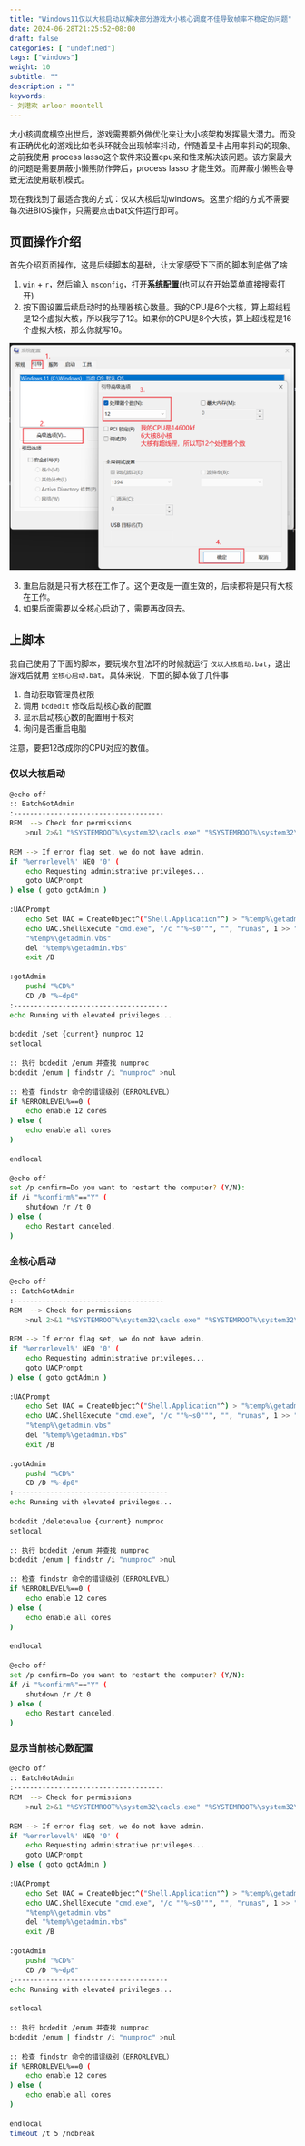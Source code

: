 ```yaml
---
title: "Windows11仅以大核启动以解决部分游戏大小核心调度不佳导致帧率不稳定的问题"
date: 2024-06-28T21:25:52+08:00
draft: false
categories: [ "undefined"]
tags: ["windows"]
weight: 10
subtitle: ""
description : ""
keywords:
- 刘港欢 arloor moontell
---
```


大小核调度横空出世后，游戏需要额外做优化来让大小核架构发挥最大潜力。而没有正确优化的游戏比如老头环就会出现帧率抖动，伴随着显卡占用率抖动的现象。之前我使用 process lasso这个软件来设置cpu亲和性来解决该问题。该方案最大的问题是需要屏蔽小懒熊防作弊后，process lasso 才能生效。而屏蔽小懒熊会导致无法使用联机模式。

现在我找到了最适合我的方式：仅以大核启动windows。这里介绍的方式不需要每次进BIOS操作，只需要点击bat文件运行即可。

## 页面操作介绍

首先介绍页面操作，这是后续脚本的基础，让大家感受下下面的脚本到底做了啥

1. `win` + `r`，然后输入 `msconfig`，打开**系统配置**(也可以在开始菜单直接搜索打开)
2. 按下图设置后续启动时的处理器核心数量。我的CPU是6个大核，算上超线程是12个虚拟大核，所以我写了12。如果你的CPU是8个大核，算上超线程是16个虚拟大核，那么你就写16。

![alt text](/img/msconfig-procnum.png)

3. 重启后就是只有大核在工作了。这个更改是一直生效的，后续都将是只有大核在工作。
4. 如果后面需要以全核心启动了，需要再改回去。

## 上脚本

我自己使用了下面的脚本，要玩埃尔登法环的时候就运行 `仅以大核启动.bat`，退出游戏后就用 `全核心启动.bat`。具体来说，下面的脚本做了几件事

1. 自动获取管理员权限
2. 调用 `bcdedit` 修改启动核心数的配置
3. 显示启动核心数的配置用于核对
4. 询问是否重启电脑

注意，要把12改成你的CPU对应的数值。

### 仅以大核启动

```bash
@echo off
:: BatchGotAdmin
:-------------------------------------
REM  --> Check for permissions
    >nul 2>&1 "%SYSTEMROOT%\system32\cacls.exe" "%SYSTEMROOT%\system32\config\system"

REM --> If error flag set, we do not have admin.
if '%errorlevel%' NEQ '0' (
    echo Requesting administrative privileges...
    goto UACPrompt
) else ( goto gotAdmin )

:UACPrompt
    echo Set UAC = CreateObject^("Shell.Application"^) > "%temp%\getadmin.vbs"
    echo UAC.ShellExecute "cmd.exe", "/c ""%~s0""", "", "runas", 1 >> "%temp%\getadmin.vbs"
    "%temp%\getadmin.vbs"
    del "%temp%\getadmin.vbs"
    exit /B

:gotAdmin
    pushd "%CD%"
    CD /D "%~dp0"
:--------------------------------------
echo Running with elevated privileges...

bcdedit /set {current} numproc 12
setlocal

:: 执行 bcdedit /enum 并查找 numproc
bcdedit /enum | findstr /i "numproc" >nul

:: 检查 findstr 命令的错误级别（ERRORLEVEL）
if %ERRORLEVEL%==0 (
    echo enable 12 cores
) else (
    echo enable all cores
)

endlocal

@echo off
set /p confirm=Do you want to restart the computer? (Y/N): 
if /i "%confirm%"=="Y" (
    shutdown /r /t 0
) else (
    echo Restart canceled.
)
```

### 全核心启动

```bash
@echo off
:: BatchGotAdmin
:-------------------------------------
REM  --> Check for permissions
    >nul 2>&1 "%SYSTEMROOT%\system32\cacls.exe" "%SYSTEMROOT%\system32\config\system"

REM --> If error flag set, we do not have admin.
if '%errorlevel%' NEQ '0' (
    echo Requesting administrative privileges...
    goto UACPrompt
) else ( goto gotAdmin )

:UACPrompt
    echo Set UAC = CreateObject^("Shell.Application"^) > "%temp%\getadmin.vbs"
    echo UAC.ShellExecute "cmd.exe", "/c ""%~s0""", "", "runas", 1 >> "%temp%\getadmin.vbs"
    "%temp%\getadmin.vbs"
    del "%temp%\getadmin.vbs"
    exit /B

:gotAdmin
    pushd "%CD%"
    CD /D "%~dp0"
:--------------------------------------
echo Running with elevated privileges...

bcdedit /deletevalue {current} numproc
setlocal

:: 执行 bcdedit /enum 并查找 numproc
bcdedit /enum | findstr /i "numproc" >nul

:: 检查 findstr 命令的错误级别（ERRORLEVEL）
if %ERRORLEVEL%==0 (
    echo enable 12 cores
) else (
    echo enable all cores
)

endlocal

@echo off
set /p confirm=Do you want to restart the computer? (Y/N): 
if /i "%confirm%"=="Y" (
    shutdown /r /t 0
) else (
    echo Restart canceled.
)
```


### 显示当前核心数配置

```bash
@echo off
:: BatchGotAdmin
:-------------------------------------
REM  --> Check for permissions
    >nul 2>&1 "%SYSTEMROOT%\system32\cacls.exe" "%SYSTEMROOT%\system32\config\system"

REM --> If error flag set, we do not have admin.
if '%errorlevel%' NEQ '0' (
    echo Requesting administrative privileges...
    goto UACPrompt
) else ( goto gotAdmin )

:UACPrompt
    echo Set UAC = CreateObject^("Shell.Application"^) > "%temp%\getadmin.vbs"
    echo UAC.ShellExecute "cmd.exe", "/c ""%~s0""", "", "runas", 1 >> "%temp%\getadmin.vbs"
    "%temp%\getadmin.vbs"
    del "%temp%\getadmin.vbs"
    exit /B

:gotAdmin
    pushd "%CD%"
    CD /D "%~dp0"
:--------------------------------------
echo Running with elevated privileges...

setlocal

:: 执行 bcdedit /enum 并查找 numproc
bcdedit /enum | findstr /i "numproc" >nul

:: 检查 findstr 命令的错误级别（ERRORLEVEL）
if %ERRORLEVEL%==0 (
    echo enable 12 cores
) else (
    echo enable all cores
)

endlocal
timeout /t 5 /nobreak
```
